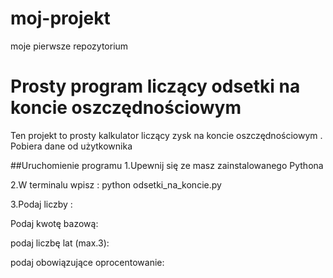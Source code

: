 # moj-projekt
moje pierwsze repozytorium
# Prosty program liczący odsetki na koncie oszczędnościowym
Ten projekt to prosty kalkulator liczący zysk na koncie oszczędnościowym . Pobiera dane od użytkownika 

##Uruchomienie programu
1.Upewnij się ze masz zainstalowanego Pythona

2.W terminalu wpisz :
python odsetki_na_koncie.py

3.Podaj liczby :

Podaj kwotę bazową:

podaj liczbę lat (max.3):

podaj obowiązujące oprocentowanie:
